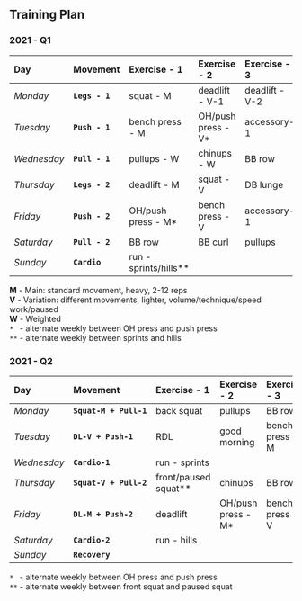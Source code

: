 ## Training Plan


### 2021 - Q1

| Day         | Movement       | Exercise - 1          | Exercise - 2          | Exercise - 3    | Exercise - 4    |
| :---------- | :------------- | :-------------------- | :-------------------- | :-------------- | :-------------- |
| *Monday*    | **`Legs - 1`** | squat - M             | deadlift - V-1        | deadlift - V-2  | DB lunge        |
| *Tuesday*   | **`Push - 1`** | bench press - M       | OH/push press - V*    | accessory-1     | accessory-2     |
| *Wednesday* | **`Pull - 1`** | pullups - W           | chinups - W           | BB row          | DB curl         |
| *Thursday*  | **`Legs - 2`** | deadlift - M          | squat - V             | DB lunge        |                 |
| *Friday*    | **`Push - 2`** | OH/push press - M*    | bench press - V       | accessory-1     | accessory-2     |
| *Saturday*  | **`Pull - 2`** | BB row                | BB curl               | pullups         | chinups         |
| *Sunday*    | **`Cardio  `** | run - sprints/hills** |                       |                 |                 |


**M** - Main: standard movement, heavy, 2-12 reps  
**V** - Variation: different movements, lighter, volume/technique/speed work/paused  
**W** - Weighted  
`* ` - alternate weekly between OH press and push press  
`**` - alternate weekly between sprints and hills


### 2021 - Q2

| Day         | Movement               | Exercise - 1          | Exercise - 2          | Exercise - 3     | Exercise - 4       |
| :---------- | :--------------------- | :-------------------- | :-------------------- | :--------------- | :----------------- |
| *Monday*    | **`Squat-M + Pull-1`** | back squat            | pullups               | BB row           | DB curl            |
| *Tuesday*   | **`DL-V + Push-1   `** | RDL                   | good morning          | bench press - M  | OH/push press - V* |
| *Wednesday* | **`Cardio-1        `** | run - sprints         |                       |                  |                    |
| *Thursday*  | **`Squat-V + Pull-2`** | front/paused squat**  | chinups               | BB row           | BB curl            |
| *Friday*    | **`DL-M + Push-2   `** | deadlift              | OH/push press - M*    | bench press - V  |                    |
| *Saturday*  | **`Cardio-2        `** | run - hills           |                       |                  |                    |
| *Sunday*    | **`Recovery        `** |                       |                       |                  |                    |

`* ` - alternate weekly between OH press and push press  
`**` - alternate weekly between front squat and paused squat
